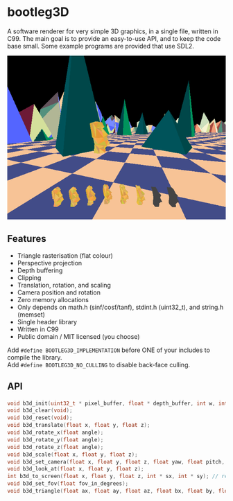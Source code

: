 # bootleg3D

A software renderer for very simple 3D graphics, in a single file, written in C99. The main goal is to provide an easy-to-use API, and to keep the code base small. Some example programs are provided that use SDL2.

![first-person camera demo](examples/fps.png)

## Features

+ Triangle rasterisation (flat colour)
+ Perspective projection
+ Depth buffering
+ Clipping
+ Translation, rotation, and scaling
+ Camera position and rotation
+ Zero memory allocations
+ Only depends on math.h (sinf/cosf/tanf), stdint.h (uint32_t), and string.h (memset)
+ Single header library
+ Written in C99
+ Public domain / MIT licensed (you choose)

Add `#define BOOTLEG3D_IMPLEMENTATION` before ONE of your includes to compile the library. \
Add `#define BOOTLEG3D_NO_CULLING` to disable back-face culling.

## API

```C
void b3d_init(uint32_t * pixel_buffer, float * depth_buffer, int w, int h, float fov);
void b3d_clear(void);
void b3d_reset(void);
void b3d_translate(float x, float y, float z);
void b3d_rotate_x(float angle);
void b3d_rotate_y(float angle);
void b3d_rotate_z(float angle);
void b3d_scale(float x, float y, float z);
void b3d_set_camera(float x, float y, float z, float yaw, float pitch, float roll);
void b3d_look_at(float x, float y, float z);
int b3d_to_screen(float x, float y, float z, int * sx, int * sy); // returns 0 if behind camera
void b3d_set_fov(float fov_in_degrees);
void b3d_triangle(float ax, float ay, float az, float bx, float by, float bz, float cx, float cy, float cz, uint32_t c);
```
